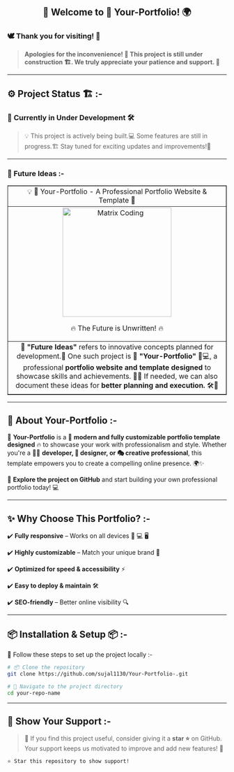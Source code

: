 <h2 align="center">👋 Welcome to 📌 Your-Portfolio! 🌍</h2>

### 🕊️ Thank you for visiting! 🙏

> **Apologies for the inconvenience! 🧭 This project is still under construction 🏗️. We truly appreciate your patience and support. 🚧**

---

## ⚙️ Project Status 🏗️ :-

### 🚧 **Currently in Under Development** 🛠️
> 💡 This project is actively being built.💻 Some features are still in progress.🏗️ Stay tuned for exciting updates and improvements!🚧

---

### 🔮 Future Ideas :-

<table border="1" align="center" width="100%">
  <tr>
    <td align="center" >
      💡 🎨 Your-Portfolio - A Professional Portfolio Website & Template 🚀  
    </td>
  </tr>
  <tr>
    <td align="center" >
     <img src="https://media.giphy.com/media/RbDKaczqWovIugyJmW/giphy.gif" width="250"  alt="Matrix Coding">  <p align="center">🔥 The Future is Unwritten! 🔥</p> 
    </td>
  </tr>
  <tr>
    <td align="center" >
      🔮 <strong>"Future Ideas"</strong> refers to innovative concepts planned for development.🧠 One such project is 🎯 <strong> "Your-Portfolio" </strong> 🎨💻, a professional <strong> portfolio website and template designed </strong> to showcase skills and achievements. 📝📂 If needed, we can also document these ideas for <strong> better planning and execution.</strong> 🛠️📅
    </td>
  </tr>
</table>

---

## 🚀 About Your-Portfolio :-

🎨 **Your-Portfolio** is a 🧰 **modern and fully customizable portfolio template designed** 🔥 to showcase your work with professionalism and style. Whether you're a 👨‍💻 **developer, 🎨 designer, or 🎭 creative professional**, this template empowers you to create a compelling online presence. 🌍✨ 

🔗 **Explore the project on GitHub** and start building your own professional portfolio today! 💻

---

## ✨ Why Choose This Portfolio? :-   

✔️ **Fully responsive** – Works on all devices 📱 💻 🖥️  

✔️ **Highly customizable** – Match your unique brand 🎨  

✔️ **Optimized for speed & accessibility** ⚡  

✔️ **Easy to deploy & maintain** 🛠️  

✔️ **SEO-friendly** – Better online visibility 🔍   

---

## 📦 Installation & Setup 📦 :-

📁 Follow these steps to set up the project locally :-

```bash
# 📦 Clone the repository
git clone https://github.com/sujal1130/Your-Portfolio-.git

```

```bash
# 📁 Navigate to the project directory
cd your-repo-name
```

---

## 🌟 Show Your Support :-

> 🙏 If you find this project useful, consider giving it a **star ⭐** on GitHub. Your support keeps us motivated to improve and add new features! 💖

```bash
⭐ Star this repository to show support!
```
